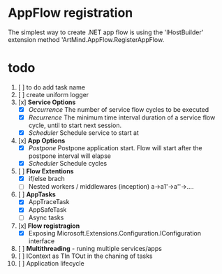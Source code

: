 # AppFlow registration 
The simplest way to create .NET app flow is using the 'IHostBuilder' extension method 'ArtMind.AppFlow.RegisterAppFlow.

# todo
1. [ ] to do add task name
1. [ ] create uniform logger
1. [x] **Service Options**
   - [x] _Occurrence_ The number of service flow cycles to be executed
   - [x] _Recurrence_ The minimum time interval duration of a service flow cycle, until to start next session.
   - [x] _Scheduler_ Schedule service to start at
1. [x] **App Options**
   - [x] _Postpone_ Postpone application start. Flow will start after the postpone interval will elapse
   - [x] _Scheduler_ Schedule cycles
1. [ ] **Flow Extentions**
   - [x] if/else brach
   - [ ] Nested workers / middlewares (inception) a->a1'->a''->....
1. [ ] **AppTasks**
   - [x] AppTraceTask 
   - [x] AppSafeTask
   - [ ] Async tasks
1. [x] **Flow registragion**
   - [x] Exposing Microsoft.Extensions.Configuration.IConfiguration interface
1. [ ] **Multithreading** - runing multiple services/apps
1. [ ] IContext as TIn TOut in the chaning of tasks
1. [ ] Application lifecycle
